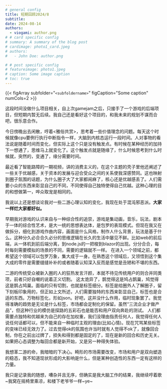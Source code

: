 ```yaml
---
# general config
title: 短期回顾2024/8
subtitle: 
date: 2024-08-14
authors:
  - viogami: author.png
# # card specific config
# summary: A summary of the blog post
# cardimage: photo1_card.jpeg
# authors:
#   - John Doe: author.png

# # post specific config
# featureimage: photo1.jpeg
# caption: Some image caption
# toc: true
---
```


{{< figArray subfolder="`<subfoldername>`" figCaption="Some caption" numCols=2 >}}

这段时间没做什么项目相关，自上次gamejam之后，只接手了一个游戏的后端项目，但短期内暂无后续。我自己还是看好这个项目的，和我未来的规划不谋而合吧，很乐意合作。

<!--more-->

今日傍晚出去闲散，哼着<雅俗共赏>，思考着一些价值理念的问题。每天这个时候就像cpu要例行执行中断指令一样，大脑到内核态运行一段时间。人对事物的看法说是随着时间而变化，但实际上这个只是没有触发点。有时候在某种经历的加持下一想通了，思维马上就变化了。这个触发点就是随缘了，什么时候思考到什么时候就，突然的，变通了，缘分需要时间。

最近看了智能路障的一期视频，讲的消费主义的，在这个主题的壳子里他还阐述了一些关于优越感，关于资本的发展与迎合受众之间的关系使我深感赞同。这也映射到圈子氛围的话题，为什么圈子大了大家都闹麻了，核心还是优越感丢了。人们需要小众的东西来彰显自己的不同，不同使得自己独特使得自己优越。这种心理的目的和想做第一，哗众取宠是相同的。

我说以上还是想谈论我对一些二游心理认知的变化，我现在处于混沌邪恶派。**大家一样烂大家都好似。**

早期我对游戏的认识来自与一种综合性的追崇，游戏是集动画，音乐，玩法，剧本于一体的综合性艺术，是大一统的思想表达体，是包罗的表现模式。但现在我又在做拆分，细化到游戏作曲内容，画面是什么风格，制作人什么背景，玩法是基于什么。这种分久必合合久必分的思维逻辑在长久的生活中屡见不鲜。比如web的前后端，从一体机到前后端分离，到node.js的一把梭到blazor的出现。分分合合，每时每刻需要模拟的场景的不同，需要的逻辑就不一样。
在进入一个领域之前，都希望这个领域可以包罗万象，集大成于一身。在熟悉这个领域后，又领悟到这个集大成的零件是需要缝缝补补的或者随着认知深入反而是感觉是丑陋和不堪的东西。

二游的传统受众被新入圈的人的狂热发言汗颜，本就不待见传统用户的则合并同类项，前者只好自嘲的说着正义切割。
这太诡异了，鹊觉得这是鸠占鹊巢，鸠觉得这是鹊占鸠巢。面临的只有切割，也就是标签细分。标签是给圈外人了解圈子，留下刻板印象用的，但正如上文所述，人们需要独特的东西来彰显自己，标签也是合适的东西。万物标签化，形如json。好吧，这并没什么作用，临时现象罢了。我觉得准确的趋势是无论是什么标签，市场都会定制化的保留。虽然“三流企业才做产品”，但这种行业的模仿是探路的五彩石也是能否和用户双向奔赴的测试。
人们都需要点独特和优越来为自己的存在加权重，我们没理由指责任何人，我觉得任何人说任何话都可以，但不能来自一种临时主观的理由(比如心情)。现在咒骂某些标签的变味已经无效力了。过去觉得ok的氛围也许当时就有人觉得不ok了，就像回合制，你在之前出过牌了，损失和得到都是固定的了，现在是新的回合和历史无关。如果把心态调整为每回合都是新开始，又是另一种得失体验。

我想革二游的命，我暗暗的下决心。畸形的市场需要改变，市场和用户是双向塑造的稳态，我不知道现状形成的大影响是什么，但是某种创造性的东西一定有这样的力量。

我只是记录我的随想，嘈杂并且无序，但确实是我大脑工作的结果，我继续哼着歌 ~我窝在摇椅里乘凉，和楼下老爷爷一样~ye~

<script src="https://giscus.app/client.js"
        data-repo="viogami/blog"
        data-repo-id="R_kgDOORWDyA"
        data-category="Announcements"
        data-category-id="DIC_kwDOORWDyM4Conxc"
        data-mapping="pathname"
        data-strict="0"
        data-reactions-enabled="1"
        data-emit-metadata="0"
        data-input-position="top"
        data-theme="preferred_color_scheme"
        data-lang="zh-CN"
        crossorigin="anonymous"
        async>
</script>
